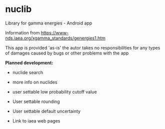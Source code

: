 # nuclib
Library for gamma energies - Android app

Information from https://www-nds.iaea.org/xgamma_standards/genergies1.htm

This app is provided 'as-is' the autor takes no responsibilities for any types of damages caused by bugs or other problems with the app 


__Planned development:__

* nuclide search

* more info on nuclides

* user settable low probability cutoff value

* User settable rounding

* User settable default uncertainty

* Link to iaea web pages
